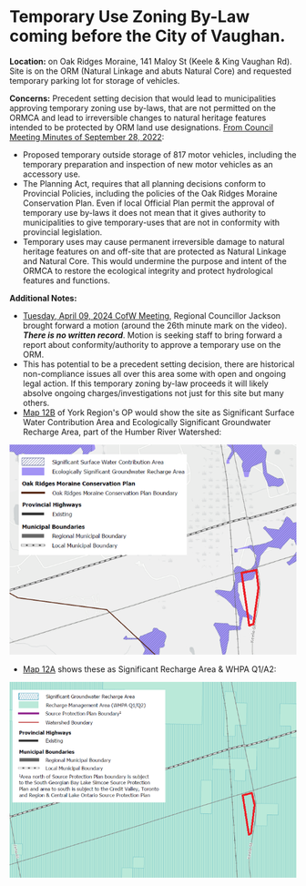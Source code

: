 # Temporary Use Zoning By-Law coming before the City of Vaughan.

**Location:** on Oak Ridges Moraine, 141 Maloy St (Keele & King Vaughan Rd). Site is on the ORM (Natural Linkage and abuts Natural Core) and requested temporary parking lot for storage of vehicles. 

**Concerns:** Precedent setting decision that would lead to municipalities approving temporary zoning use by-laws, that are not permitted on the ORMCA and lead to irreversible changes to natural heritage features intended to be protected by ORM land use designations. [From Council Meeting Minutes of September 28, 2022](https://pub-vaughan.escribemeetings.com/filestream.ashx?DocumentId=120756):

- Proposed temporary outside storage of 817 motor vehicles, including the temporary preparation and inspection of new motor vehicles as an accessory use.
- The Planning Act, requires that all planning decisions conform to Provincial Policies, including the policies of the Oak Ridges Moraine Conservation Plan. Even if local Official Plan permit the approval of temporary use by-laws it does not mean that it gives authority to municipalities to give temporary-uses that are not in conformity with provincial legislation.
- Temporary uses may cause permanent irreversible damage to natural heritage features on and off-site that are protected as Natural Linkage and Natural Core. This would undermine the purpose and intent of the ORMCA to restore the ecological integrity and protect hydrological features and functions.

**Additional Notes:**

- [Tuesday, April 09, 2024 CofW Meeting](https://pub-vaughan.escribemeetings.com/Meeting.aspx?Id=50d16b50-c049-4084-8e58-2e4ac13b68b7&Agenda=Agenda&lang=English), Regional Councillor Jackson brought forward a motion (around the 26th minute mark on the video). **_There is no written record_**. Motion is seeking staff to bring forward a report about conformity/authority to approve a temporary use on the ORM. 
- This has potential to be a precedent setting decision, there are historical non-compliance issues all over this area some with open and ongoing legal action. If this temporary zoning by-law proceeds it will likely absolve ongoing charges/investigations not just for this site but many others. 
- [Map 12B](https://storymaps.arcgis.com/collections/8a1198ece3d941c9ae4d9a9cb4cb2f41?item=17) of York Region's OP would show the site as Significant Surface Water Contribution Area and Ecologically Significant Groundwater Recharge Area, part of the Humber River Watershed:

![](141Malroy-1.png)

- [Map 12A](https://storymaps.arcgis.com/collections/8a1198ece3d941c9ae4d9a9cb4cb2f41?item=16) shows these as Significant Recharge Area & WHPA Q1/A2:

![](141Malroy-2.png)
